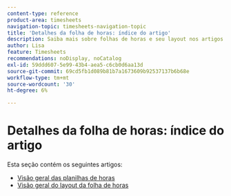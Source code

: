 ```yaml
---
content-type: reference
product-area: timesheets
navigation-topic: timesheets-navigation-topic
title: 'Detalhes da folha de horas: índice do artigo'
description: Saiba mais sobre folhas de horas e seu layout nos artigos a seguir.
author: Lisa
feature: Timesheets
recommendations: noDisplay, noCatalog
exl-id: 59ddd607-5e99-43b4-aea5-c6cb0d6aa13d
source-git-commit: 69cd5fb1d089b81b7a1673609b92537137b6b68e
workflow-type: tm+mt
source-wordcount: '30'
ht-degree: 6%

---
```


# Detalhes da folha de horas: índice do artigo

Esta seção contém os seguintes artigos:

* [Visão geral das planilhas de horas](../../timesheets/timesheets/timesheets-overview.md)
* [Visão geral do layout da folha de horas](../../timesheets/timesheets/timesheet-layout.md)
